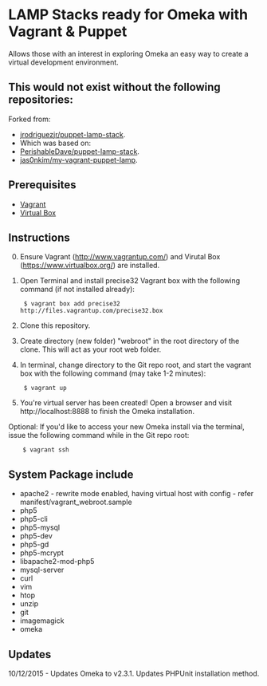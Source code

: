 # LAMP Stacks ready for Omeka with Vagrant & Puppet

Allows those with an interest in exploring Omeka an easy way to create a virtual development environment.

## This would not exist without the following repositories:
Forked from:
* [jrodriguezjr/puppet-lamp-stack](https://github.com/jrodriguezjr/puppet-lamp-stack).
* Which was based on:
* [PerishableDave/puppet-lamp-stack](https://github.com/PerishableDave/puppet-lamp-stack).
* [jas0nkim/my-vagrant-puppet-lamp](https://github.com/jas0nkim/my-vagrant-puppet-lamp).

## Prerequisites
* [Vagrant](http://www.vagrantup.com/)
* [Virtual Box](https://www.virtualbox.org/)

## Instructions
0. Ensure Vagrant (http://www.vagrantup.com/) and Virutal Box (https://www.virtualbox.org/) are installed.
1. Open Terminal and install precise32 Vagrant box with the following command (if not installed already):

        $ vagrant box add precise32 http://files.vagrantup.com/precise32.box

2. Clone this repository.
3. Create directory (new folder) "webroot" in the root directory of the clone. This will act as your root web folder.
4. In terminal, change directory to the Git repo root, and start the vagrant box with the following command (may take 1-2 minutes):

        $ vagrant up

5. You're virtual server has been created! Open a browser and visit http://localhost:8888 to finish the Omeka installation.


Optional: If you'd like to access your new Omeka install via the terminal, issue the following command while in the Git repo root:

        $ vagrant ssh
        


## System Package include

* apache2 - rewrite mode enabled, having virtual host with config - refer manifest/vagrant_webroot.sample
* php5
* php5-cli
* php5-mysql
* php5-dev
* php5-gd
* php5-mcrypt
* libapache2-mod-php5
* mysql-server
* curl
* vim
* htop
* unzip
* git
* imagemagick
* omeka

## Updates
10/12/2015 - Updates Omeka to v2.3.1. Updates PHPUnit installation method.
